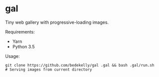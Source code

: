 # gal
Tiny web gallery with progressive-loading images.

Requirements:

- Yarn
- Python 3.5


Usage:

    git clone https://github.com/bedekelly/gal .gal && bash .gal/run.sh
    # Serving images from current directory
